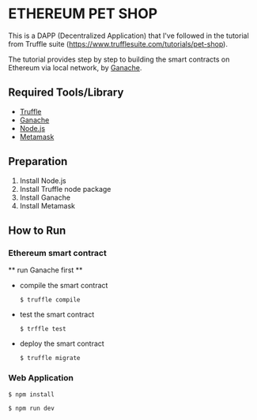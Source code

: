# ETHEREUM PET SHOP

This is a DAPP (Decentralized Application) that I've followed in the tutorial from Truffle suite (https://www.trufflesuite.com/tutorials/pet-shop).

The tutorial provides step by step to building the smart contracts on Ethereum via local network, by [Ganache](https://www.trufflesuite.com/ganache).

## Required Tools/Library
- [Truffle](https://www.trufflesuite.com/docs/truffle/overview)
- [Ganache](https://www.trufflesuite.com/ganache)
- [Node.js](https://nodejs.org/en/)
- [Metamask](https://metamask.io/)

## Preparation
1. Install Node.js
2. Install Truffle node package
3. Install Ganache
4. Install Metamask

## How to Run

### Ethereum smart contract
** run Ganache first **

- compile the smart contract

    ```
    $ truffle compile
    ```
- test the smart contract

    ```
    $ trffle test
    ```
- deploy the smart contract

    ```
    $ truffle migrate
    ```

### Web Application
```
$ npm install

$ npm run dev
```